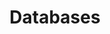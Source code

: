 ---
title: Databases
longTitle: 'Databases'
tags:
- gccommon
broaderTerm:
- "[[Data mining]]"
relatedTerm:
- "[[Data processing Machine readable data Information ]]"
use:
- "[[Databanks Data registries]]"
---